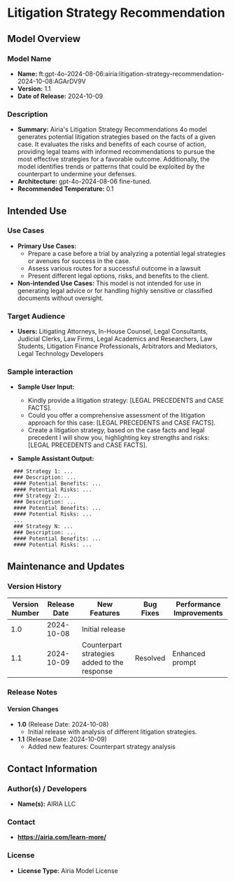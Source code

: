 # Litigation Strategy Recommendation

## Model Overview

### Model Name
- **Name:** ft:gpt-4o-2024-08-06:airia:litigation-strategy-recommendation-2024-10-08:AGArDV9V
- **Version:** 1.1
- **Date of Release:** 2024-10-09

### Description
- **Summary:** Airia's Litigation Strategy Recommendations 4o model generates potential litigation strategies based on the facts of a given case. It evaluates the risks and benefits of each course of action, providing legal teams with informed recommendations to pursue the most effective strategies for a favorable outcome. Additionally, the model identifies trends or patterns that could be exploited by the counterpart to undermine your defenses.
- **Architecture:** gpt-4o-2024-08-06 fine-tuned.
- **Recommended Temperature:** 0.1

## Intended Use

### Use Cases
- **Primary Use Cases:**
  - Prepare a case before a trial by analyzing a potential legal strategies or avenues for success in the case.
  - Assess various routes for a successful outcome in a lawsuit
  - Present different legal options, risks, and benefits to the client.
- **Non-intended Use Cases:** This model is not intended for use in generating legal advice or for handling highly sensitive or classified documents without oversight.

### Target Audience
- **Users:** Litigating Attorneys, In-House Counsel, Legal Consultants, Judicial Clerks, Law Firms, Legal Academics and Researchers, Law Students, Litigation Finance Professionals, Arbitrators and Mediators, Legal Technology Developers

### Sample interaction
- **Sample User Input:**
  - Kindly provide a litigation strategy: [LEGAL PRECEDENTS and CASE FACTS].
  - Could you offer a comprehensive assessment of the litigation approach for this case: [LEGAL PRECEDENTS and CASE FACTS].
  - Create a litigation strategy, based on the case facts and legal precedent I will show you, highlighting key strengths and risks: [LEGAL PRECEDENTS and CASE FACTS].

- **Sample Assistant Output:**

```
  ### Strategy 1: ...
  ### Description: ...
  #### Potential Benefits: ...
  #### Potential Risks: ...
  ### Strategy 2:...
  ### Description: ...
  #### Potential Benefits: ...
  #### Potential Risks: ...
  ...
  ### Strategy N: ...
  ### Description: ...
  #### Potential Benefits: ...
  #### Potential Risks: ...
```

## Maintenance and Updates

### Version History
| Version Number | Release Date | New Features                  | Bug Fixes                   | Performance Improvements     |
|----------------|--------------|-------------------------------|-----------------------------|------------------------------|
| 1.0            | 2024-10-08   | Initial release               |    |  |
| 1.1            | 2024-10-09   | Counterpart strategies added to the response    | Resolved        | Enhanced prompt |


### Release Notes
#### Version Changes
- **1.0** (Release Date: 2024-10-08)
  - Initial release with analysis of different litigation strategies.
- **1.1** (Release Date: 2024-10-09)
  - Added new features: Counterpart strategy analysis


## Contact Information

### Author(s) / Developers
- **Name(s):** AIRIA LLC

### Contact
- **https://airia.com/learn-more/** 

### License
- **License Type:** Airia Model License
